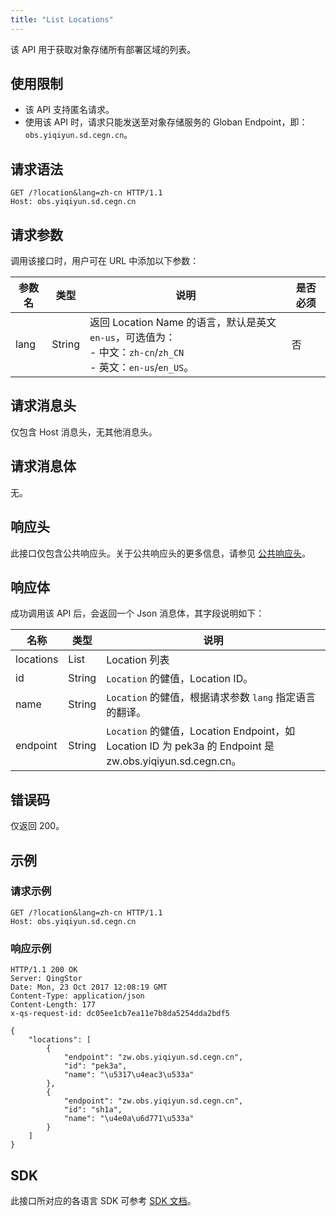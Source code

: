 ```yaml
---
title: "List Locations"
---
```


该 API 用于获取对象存储所有部署区域的列表。

## 使用限制

- 该 API 支持匿名请求。
- 使用该 API 时，请求只能发送至对象存储服务的 Globan Endpoint，即：`obs.yiqiyun.sd.cegn.cn`。

## 请求语法

```http
GET /?location&lang=zh-cn HTTP/1.1
Host: obs.yiqiyun.sd.cegn.cn
```

## 请求参数

调用该接口时，用户可在 URL 中添加以下参数：

| 参数名 | 类型 | 说明 | 是否必须 |
| --- | --- | --- | --- |
| lang | String | 返回 Location Name 的语言，默认是英文 `en-us`，可选值为：<br>- 中文：`zh-cn`/`zh_CN` <br>- 英文：`en-us`/`en_US`。| 否 |

## 请求消息头

仅包含 Host 消息头，无其他消息头。

## 请求消息体

无。

## 响应头

此接口仅包含公共响应头。关于公共响应头的更多信息，请参见 [公共响应头](/storage/object-storage/api/common_header/#响应头字段-response-header)。

## 响应体

成功调用该 API 后，会返回一个 Json 消息体，其字段说明如下：

| 名称 | 类型 | 说明 | 
| - | - | - | 
| locations | List |  Location 列表|
| id | String | `Location` 的健值，Location ID。 |
| name | String | `Location` 的健值，根据请求参数 `lang` 指定语言的翻译。 |
| endpoint | String | `Location` 的健值，Location Endpoint，如 Location ID 为 pek3a 的 Endpoint 是 zw.obs.yiqiyun.sd.cegn.cn。 |

## 错误码

仅返回 200。

## 示例

### 请求示例

```http
GET /?location&lang=zh-cn HTTP/1.1
Host: obs.yiqiyun.sd.cegn.cn
```

### 响应示例

```http
HTTP/1.1 200 OK
Server: QingStor
Date: Mon, 23 Oct 2017 12:08:19 GMT
Content-Type: application/json
Content-Length: 177
x-qs-request-id: dc05ee1cb7ea11e7b8da5254dda2bdf5

{
    "locations": [
        {
            "endpoint": "zw.obs.yiqiyun.sd.cegn.cn",
            "id": "pek3a",
            "name": "\u5317\u4eac3\u533a"
        },
        {
            "endpoint": "zw.obs.yiqiyun.sd.cegn.cn",
            "id": "sh1a",
            "name": "\u4e0a\u6d771\u533a"
        }
    ]
}
```

## SDK

此接口所对应的各语言 SDK 可参考 [SDK 文档](/storage/object-storage/sdk/)。